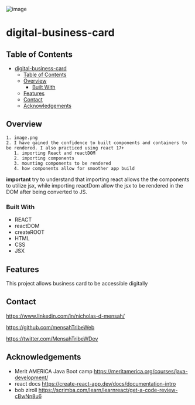 ![image](https://github.com/mensahTribeWeb/digital-buisness-card/assets/103342287/f3f7d1a2-2081-418b-b9a5-402b47b13f2f)

# digital-business-card

## Table of Contents

- [digital-business-card](#digital-business-card)
  - [Table of Contents](#table-of-contents)
  - [Overview](#overview)
    - [Built With](#built-with)
  - [Features](#features)
  - [Contact](#contact)
  - [Acknowledgements](#acknowledgements)

## Overview

<!-- TODO: Add a screenshot of the live project. -->
    1. image.png
    2. I have gained the confidence to built components and containers to be rendered. I also practiced using react 17+ 
       1. importing React and reactDOM
       2. importing components
       3. mounting components to be rendered 
       4. how components allow for smoother app build
   
        
 **important** try to understand that importing react allows the the components to utilize jsx, while importing reactDom allow the jsx to be rendered in the DOM after being converted to JS.


### Built With

- REACT
- reactDOM
- createROOT
- HTML
- CSS
- JSX

## Features

This project allows business card to be accessible digitally

## Contact
https://www.linkedin.com/in/nicholas-d-mensah/

https://github.com/mensahTribeWeb

https://twitter.com/MensahTribeWDev

## Acknowledgements

- Merit AMERICA Java Boot camp https://meritamerica.org/courses/java-development/
- react docs https://create-react-app.dev/docs/documentation-intro
- bob ziroll https://scrimba.com/learn/learnreact/get-a-code-review-cBwNn8u6
